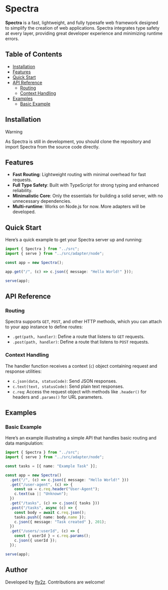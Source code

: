 # Spectra

**Spectra** is a fast, lightweight, and fully typesafe web framework designed to simplify the creation of web applications. Spectra integrates type safety at every layer, providing great developer experience and minimizing runtime errors.

## Table of Contents

- [Installation](#installation)
- [Features](#features)
- [Quick Start](#quick-start)
- [API Reference](#api-reference)
  - [Routing](#routing)
  - [Context Handling](#context-handling)
- [Examples](#examples)
  - [Basic Example](#basic-example)

## Installation

> [!WARNING]  
> As Spectra is still in development, you should clone the repository and import Spectra from the source code directly.

## Features

- **Fast Routing**: Lightweight routing with minimal overhead for fast requests.
- **Full Type Safety**: Built with TypeScript for strong typing and enhanced reliability.
- **Minimalistic Core**: Only the essentials for building a solid server, with no unnecessary dependencies.
- **Multi-runtime**: Works on Node.js for now. More adapters will be developed.

## Quick Start

Here’s a quick example to get your Spectra server up and running:

```typescript
import { Spectra } from "../src";
import { serve } from "../src/adapter/node";

const app = new Spectra();

app.get("/", (c) => c.json({ message: "Hello World!" }));

serve(app);
```

## API Reference

### Routing

Spectra supports `GET`, `POST`, and other HTTP methods, which you can attach to your app instance to define routes:

- `.get(path, handler)`: Define a route that listens to `GET` requests.
- `.post(path, handler)`: Define a route that listens to `POST` requests.

### Context Handling

The handler function receives a context (`c`) object containing request and response utilities:

- `c.json(data, statusCode)`: Send JSON responses.
- `c.text(text, statusCode)`: Send plain text responses.
- `c.req`: Access the request object with methods like `.header()` for headers and `.params()` for URL parameters.

## Examples

### Basic Example

Here’s an example illustrating a simple API that handles basic routing and data manipulation:

```typescript
import { Spectra } from "../src";
import { serve } from "../src/adapter/node";

const tasks = [{ name: "Example Task" }];

const app = new Spectra()
  .get("/", (c) => c.json({ message: "Hello World!" }))
  .get("/user-agent", (c) => {
    const ua = c.req.header("User-Agent");
    c.text(ua || "Unknown");
  })
  .get("/tasks", (c) => c.json({ tasks }))
  .post("/tasks", async (c) => {
    const body = await c.req.json();
    tasks.push({ name: body.name });
    c.json({ message: "Task created" }, 201);
  })
  .get("/users/:userId", (c) => {
    const { userId } = c.req.params();
    c.json({ userId });
  });

serve(app);
```

## Author

Developed by [fly2z](https://github.com/fly2z). Contributions are welcome!
